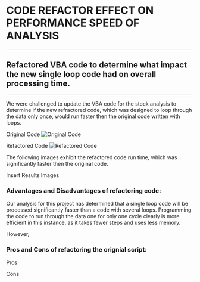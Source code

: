 # CODE REFACTOR EFFECT ON PERFORMANCE SPEED OF ANALYSIS

---
## Refactored VBA code to determine what impact the new single loop code had on overall processing time.
---

We were challenged to update the VBA code for the stock analysis to determine if the new refractored code, which was designed to loop through the data only once, would run faster then the original code written with loops.  

Original Code
![Original Code](https://user-images.githubusercontent.com/71041680/108607805-a1162500-7390-11eb-8ab0-d3fb4c514a34.PNG)

Refactored Code
![Refactored Code](https://user-images.githubusercontent.com/71041680/108607824-bc813000-7390-11eb-8f32-f9ff0987afc4.PNG)


The following images exhibit the refactored code run time, which was significantly faster then the original code.  


Insert Results Images


### Advantages and Disadvantages of refactoring code:  

Our analysis for this project has determined that a single loop code will be processed significantly faster than a code with several loops.  Programming the code to run through the data one for only one cycle clearly is more efficient in this instance, as it takes fewer steps and uses less memory.

However, 

### Pros and Cons of refactoring the orignial script:
Pros

Cons






